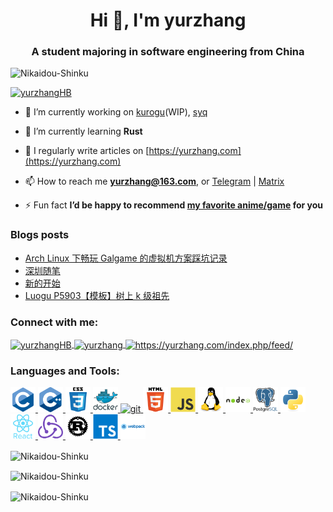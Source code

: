 <h1 align="center">Hi 👋, I'm yurzhang</h1>
<h3 align="center">A student majoring in software engineering from China</h3>

<p align="left">
  <img
    src="https://komarev.com/ghpvc/?username=Nikaidou-Shinku&label=Profile%20views&color=0e75b6&style=flat"
    alt="Nikaidou-Shinku"
  />
</p>

<p align="left">
  <a
    href="https://twitter.com/yurzhangHB"
    target="blank"
  >
    <img
      src="https://img.shields.io/twitter/follow/yurzhangHB?logo=twitter&style=for-the-badge"
      alt="yurzhangHB"
    />
  </a>
</p>

- 🔭 I’m currently working on [kurogu](https://github.com/Nikaidou-Shinku/kurogu)(WIP), [syq](https://github.com/Nikaidou-Shinku/syq)

- 🌱 I’m currently learning **Rust**

- 📝 I regularly write articles on [https://yurzhang.com](https://yurzhang.com)

- 📫 How to reach me **yurzhang@163.com**, or [Telegram](https://t.me/yurzhang) | [Matrix](https://matrix.to/#/@yurzhang:chat.yurzhang.com)

- ⚡ Fun fact **I’d be happy to recommend [my favorite anime/game](https://bangumi.tv/user/yurzhang) for you**

### Blogs posts
<!-- BLOG-POST-LIST:START -->
- [Arch Linux 下畅玩 Galgame 的虚拟机方案踩坑记录](https://yurzhang.com/index.php/archives/38/)
- [深圳随笔](https://yurzhang.com/index.php/archives/27/)
- [新的开始](https://yurzhang.com/index.php/archives/5/)
- [Luogu P5903【模板】树上 k 级祖先](https://yurzhang.com/index.php/archives/21/)
<!-- BLOG-POST-LIST:END -->

<h3 align="left">Connect with me:</h3>
<p align="left">
  <a
    href="https://twitter.com/yurzhangHB"
    target="blank"
  >
    <img
      align="center"
      src="https://raw.githubusercontent.com/rahuldkjain/github-profile-readme-generator/master/src/images/icons/Social/twitter.svg"
      alt="yurzhangHB"
      height="30"
      width="40"
    />
  </a>
  <a
    href="https://codeforces.com/profile/yurzhang"
    target="blank"
  >
    <img
      align="center"
      src="https://raw.githubusercontent.com/rahuldkjain/github-profile-readme-generator/master/src/images/icons/Social/codeforces.svg"
      alt="yurzhang"
      height="30"
      width="40"
    />
  </a>
  <a
    href="/https://yurzhang.com/index.php/feed/"
    target="blank"
  >
    <img
      align="center"
      src="https://raw.githubusercontent.com/rahuldkjain/github-profile-readme-generator/master/src/images/icons/Social/rss.svg"
      alt="https://yurzhang.com/index.php/feed/"
      height="30"
      width="40"
    />
  </a>
</p>

<h3 align="left">Languages and Tools:</h3>
<p align="left">
  <a
    href="https://www.cprogramming.com/"
    target="_blank"
    rel="noreferrer"
  >
    <img
      src="https://raw.githubusercontent.com/devicons/devicon/master/icons/c/c-original.svg"
      alt="c"
      width="40"
      height="40"
    />
  </a>
  <a
    href="https://www.w3schools.com/cpp/"
    target="_blank"
    rel="noreferrer"
  >
    <img
      src="https://raw.githubusercontent.com/devicons/devicon/master/icons/cplusplus/cplusplus-original.svg"
      alt="cplusplus"
      width="40"
      height="40"
    />
  </a>
  <a
    href="https://www.w3schools.com/css/"
    target="_blank"
    rel="noreferrer"
  >
    <img
      src="https://raw.githubusercontent.com/devicons/devicon/master/icons/css3/css3-original-wordmark.svg"
      alt="css3"
      width="40"
      height="40"
    />
  </a>
  <a
    href="https://www.docker.com/"
    target="_blank"
    rel="noreferrer"
  >
    <img
      src="https://raw.githubusercontent.com/devicons/devicon/master/icons/docker/docker-original-wordmark.svg"
      alt="docker"
      width="40"
      height="40"
    />
  </a>
  <a
    href="https://git-scm.com/"
    target="_blank"
    rel="noreferrer"
  >
    <img
      src="https://www.vectorlogo.zone/logos/git-scm/git-scm-icon.svg"
      alt="git"
      width="40"
      height="40"
    />
  </a>
  <a
    href="https://www.w3.org/html/"
    target="_blank"
    rel="noreferrer"
  >
    <img
      src="https://raw.githubusercontent.com/devicons/devicon/master/icons/html5/html5-original-wordmark.svg"
      alt="html5"
      width="40"
      height="40"
    />
  </a>
  <a
    href="https://developer.mozilla.org/en-US/docs/Web/JavaScript"
    target="_blank"
    rel="noreferrer"
  >
    <img
      src="https://raw.githubusercontent.com/devicons/devicon/master/icons/javascript/javascript-original.svg"
      alt="javascript"
      width="40"
      height="40"
    />
  </a>
  <a
    href="https://www.linux.org/"
    target="_blank"
    rel="noreferrer"
  >
    <img
      src="https://raw.githubusercontent.com/devicons/devicon/master/icons/linux/linux-original.svg"
      alt="linux"
      width="40"
      height="40"
    />
  </a>
  <a
    href="https://nodejs.org"
    target="_blank"
    rel="noreferrer"
  >
    <img
      src="https://raw.githubusercontent.com/devicons/devicon/master/icons/nodejs/nodejs-original-wordmark.svg"
      alt="nodejs"
      width="40"
      height="40"
    />
  </a>
  <a
    href="https://www.postgresql.org"
    target="_blank"
    rel="noreferrer"
  >
    <img
      src="https://raw.githubusercontent.com/devicons/devicon/master/icons/postgresql/postgresql-original-wordmark.svg"
      alt="postgresql"
      width="40"
      height="40"
    />
  </a>
  <a
    href="https://www.python.org"
    target="_blank"
    rel="noreferrer"
  >
    <img
      src="https://raw.githubusercontent.com/devicons/devicon/master/icons/python/python-original.svg"
      alt="python"
      width="40"
      height="40"
    />
  </a>
  <a
    href="https://reactjs.org/"
    target="_blank"
    rel="noreferrer"
  >
    <img
      src="https://raw.githubusercontent.com/devicons/devicon/master/icons/react/react-original-wordmark.svg"
      alt="react"
      width="40"
      height="40"
    />
  </a>
  <a
    href="https://redux.js.org"
    target="_blank"
    rel="noreferrer"
  >
    <img
      src="https://raw.githubusercontent.com/devicons/devicon/master/icons/redux/redux-original.svg"
      alt="redux"
      width="40"
      height="40"
    />
  </a>
  <a
    href="https://www.rust-lang.org"
    target="_blank"
    rel="noreferrer"
  >
    <img
      src="https://raw.githubusercontent.com/devicons/devicon/master/icons/rust/rust-plain.svg"
      alt="rust"
      width="40"
      height="40"
    />
  </a>
  <a
    href="https://www.typescriptlang.org/"
    target="_blank"
    rel="noreferrer"
  >
    <img
      src="https://raw.githubusercontent.com/devicons/devicon/master/icons/typescript/typescript-original.svg"
      alt="typescript"
      width="40"
      height="40"
    />
  </a>
  <a
    href="https://webpack.js.org"
    target="_blank"
    rel="noreferrer"
  >
    <img
      src="https://raw.githubusercontent.com/devicons/devicon/d00d0969292a6569d45b06d3f350f463a0107b0d/icons/webpack/webpack-original-wordmark.svg"
      alt="webpack"
      width="40"
      height="40"
    />
  </a>
</p>

<p>
  <img
    align="center"
    src="https://github-readme-stats.vercel.app/api/top-langs?username=Nikaidou-Shinku&show_icons=true&locale=en&layout=compact"
    alt="Nikaidou-Shinku"
  />
</p>

<p>
  <img
    align="center"
    src="https://github-readme-stats.vercel.app/api?username=Nikaidou-Shinku&show_icons=true&locale=en"
    alt="Nikaidou-Shinku"
  />
</p>

<p>
  <img
    align="center"
    src="https://github-readme-streak-stats.herokuapp.com/?user=Nikaidou-Shinku&"
    alt="Nikaidou-Shinku"
  />
</p>
